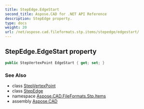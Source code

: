 ```yaml
---
title: StepEdge.EdgeStart
second_title: Aspose.CAD for .NET API Reference
description: StepEdge property. 
type: docs
weight: 20
url: /net/aspose.cad.fileformats.stp.items/stepedge/edgestart/
---
```

## StepEdge.EdgeStart property

```csharp
public StepVertexPoint EdgeStart { get; set; }
```

### See Also

* class [StepVertexPoint](../../stepvertexpoint/)
* class [StepEdge](../)
* namespace [Aspose.CAD.FileFormats.Stp.Items](../../stepedge/)
* assembly [Aspose.CAD](../../../)


